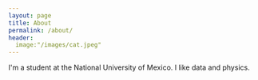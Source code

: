 ```yaml
---
layout: page
title: About
permalink: /about/
header:
  image:"/images/cat.jpeg"
---
```



I'm a student at the National University of Mexico. I like data and physics.
